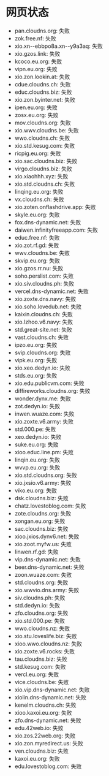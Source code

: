 # 网页状态
- pan.cloudns.org: 失败
- zok.free.nf: 失败
- xio.xn--ebbpo8a.xn--y9a3aq: 失败
- xio.gzos.link: 失败
- kcoco.eu.org: 失败
- vipn.eu.org: 失败
- xio.zon.lookin.at: 失败
- cdue.cloudns.ch: 失败
- educ.cloudns.biz: 失败
- xio.zon.byinter.net: 失败
- ipen.eu.org: 失败
- zosx.eu.org: 失败
- mov.cloudns.org: 失败
- xio.wwv.cloudns.be: 失败
- wwo.cloudns.ch: 失败
- xio.std.kesug.com: 失败
- ricpig.eu.org: 失败
- xio.sac.cloudns.biz: 失败
- virgo.cloudns.biz: 失败
- xio.xiaohhh.xyz: 失败
- xio.std.cloudns.ch: 失败
- linqing.eu.org: 失败
- vx.cloudns.ch: 失败
- xio.zoten.onflashdrive.app: 失败
- skyle.eu.org: 失败
- fox.dns-dynamic.net: 失败
- daiwen.infinityfreeapp.com: 失败
- educ.free.nf: 失败
- xio.zot.rf.gd: 失败
- wwv.cloudns.be: 失败
- skvip.eu.org: 失败
- xio.gzos.rr.nu: 失败
- soho.perslist.com: 失败
- xio.siv.cloudns.ph: 失败
- vercel.dns-dynamic.net: 失败
- xio.zoxte.dns.navy: 失败
- xio.soho.lovedub.net: 失败
- kaixin.cloudns.ch: 失败
- xio.lzhoo.v6.navy: 失败
- std.great-site.net: 失败
- vast.cloudns.ch: 失败
- ipzo.eu.org: 失败
- svip.cloudns.org: 失败
- vipk.eu.org: 失败
- xio.xeo.dedyn.io: 失败
- stds.eu.org: 失败
- xio.edu.publicvm.com: 失败
- diffireworks.cloudns.org: 失败
- wonder.dynx.me: 失败
- zot.dedyn.io: 失败
- inwen.wuaze.com: 失败
- xio.zoxte.v6.army: 失败
- std.000.pe: 失败
- xeo.dedyn.io: 失败
- suke.eu.org: 失败
- xioo.educ.line.pm: 失败
- linqin.eu.org: 失败
- wvvp.eu.org: 失败
- xio.std.cloudns.org: 失败
- xio.jxsio.v6.army: 失败
- viko.eu.org: 失败
- dsk.cloudns.biz: 失败
- chatz.lovestoblog.com: 失败
- zote.cloudns.org: 失败
- xongan.eu.org: 失败
- sac.cloudns.biz: 失败
- xioo.jxios.dynv6.net: 失败
- xio.zoot.myfw.us: 失败
- linwen.rf.gd: 失败
- vip.dns-dynamic.net: 失败
- beer.dns-dynamic.net: 失败
- zoon.wuaze.com: 失败
- std.cloudns.org: 失败
- xio.wwvio.dns.army: 失败
- siv.cloudns.ph: 失败
- std.dedyn.io: 失败
- zfo.cloudns.org: 失败
- xio.std.000.pe: 失败
- wwo.cloudns.nz: 失败
- xio.stu.loveslife.biz: 失败
- xioo.wwo.cloudns.nz: 失败
- xio.zoxte.v6.rocks: 失败
- tau.cloudns.biz: 失败
- std.kesug.com: 失败
- vercl.eu.org: 失败
- vice.cloudns.be: 失败
- xio.vip.dns-dynamic.net: 失败
- xiolin.dns-dynamic.net: 失败
- kenelm.cloudns.ch: 失败
- xioo.kaxoi.eu.org: 失败
- zfo.dns-dynamic.net: 失败
- edu.42web.io: 失败
- xio.zos.22web.org: 失败
- xio.zon.myredirect.us: 失败
- ven.cloudns.biz: 失败
- kaxoi.eu.org: 失败
- edu.lovestoblog.com: 失败
